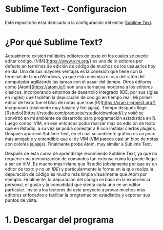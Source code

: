 # Sublime Text - Configuracion

Este repositorio esta dedicado a la configuración del editor [Sublime Text](https://www.sublimetext.com/).

# ¿Por qué Sublime Text?
Actualmente existen múltiples editores de texto en los cuales se puede editar código. [VIM]{https://www.vim.org/} es uno de lo editores por defecto en terminos de edición de código de muchos de los usauarios hoy en día. Una de sus mayores ventajas es la conexión que tiene con la terminal de Linux/Windows, ya que esto minimiza el uso del ratón del computador agilizando las tareas con el pasar del tiempo. Otros editores como [Atom]{https://atom.io/} son una alternativa moderna a los editores clasicos, incorporando entornos de desarrollo integrado (IDE, por sus siglas en inglés) que facilitan la depuración de codigo en tiempo real. Mi primer editor de texto fue el bloc de notas que trae [R]{https://cran.r-project.org/} incoporado (realmente muy básico y feo jajaja). Tiempo después llegó [Rstudio]{https://rstudio.com/products/rstudio/download/} y *voilà* se convirtió en mi ambiente de desarrollo para programación estadística en R. Luego conocí VIM, en ese entonces podía realizar más de edición de texto que en Rstudio, a su vez se podía conectar a R con instalar ciertos *plugins*. Después apareció Sublime Text, en el cual su ambiente gráfico es un poco más amigable y entendible que el de VIM (VIM parece casi un bloc de notas con colores jajajaja). Finalmente probé Atom, muy similar a Sublime Text. 

Después de esta curva de aprendizaje recomiendo Sublime Text, ya que no requerie una memorización de comandos tan extensa como lo puede llegar a ser en VIM. Es mucho más liviano que Rstudio (obviamente por que es un editor de texto y no un *IDE*) y particularmente la forma en la que realiza la depuración de código es mucho más limpia visualmente que Atom por ejemplo. Finalmente, la depuración del código se basa en la experiencia personal, el gusto y la comodidad que sienta cada uno en un editor particular. Invito a los lectores de este proyecto a provar muchos más editores enfocados a facilitar la programación estadística y exponer sus puntos de vista.


# 1. Descargar del programa



